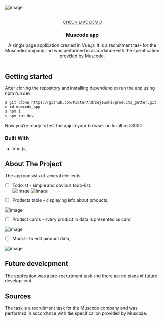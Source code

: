 

<!-- PROJECT LOGO -->

![image](https://github.com/PioterAndrzejewski/muscode_app/assets/109315248/529eba8d-a5b2-4625-9c74-8843d6c0ddb7)


<br />
<div align="center">
  <a href="https://pioterandrzejewski.github.io/muscode_app/">CHECK LIVE DEMO</a>

<h3 align="center">Muscode app</h3>

  <p align="center">
   A single page application created in Vue.js. It is a recruitment task for the Muscode company and was performed in accordance with the specification provided by Muscode.
    <br />
    <br />
  </p>
</div>

## Getting started

After cloning the repository and installing dependencies run the app using npm run dev

  ```sh
  $ git clone https://github.com/PioterAndrzejewski/products_getter.git
  $ cd muscode_app
  $ npm i
  $ npm run dev
  ```
Now you're ready to test the app in your browser on localhost:3000

### Built With

- Vue.js,

## About The Project

The app consists of several elements:

- [ ] Todolist - simple and obvious todo-list. <br>
![image](https://github.com/PioterAndrzejewski/muscode_app/assets/109315248/208b0e15-9659-498e-97de-0fbb6f4720b6)
![image](https://github.com/PioterAndrzejewski/muscode_app/assets/109315248/4858940d-afab-4896-99ed-72f3deeec5f8)

- [ ] Products table - displaying info about products, <br>

![image](https://github.com/PioterAndrzejewski/muscode_app/assets/109315248/d581886d-4f1d-4c35-80b5-9d3726ac74cc)

- [ ] Product cards - every product in data is presented as card, <br>

![image](https://github.com/PioterAndrzejewski/muscode_app/assets/109315248/24759d91-7daa-4c23-bfae-cd9510434361)


- [ ] Modal - to edit product data, <br>

![image](https://github.com/PioterAndrzejewski/muscode_app/assets/109315248/7d61784d-3b60-4ea4-aa9e-885799c29de7)

 ## Future development
The application was a pre-recruitment task and there are no plans of future development. 
    
## Sources
The task is a recruitment task for the Muscode company and was performed in accordance with the specification provided by Muscode. 
